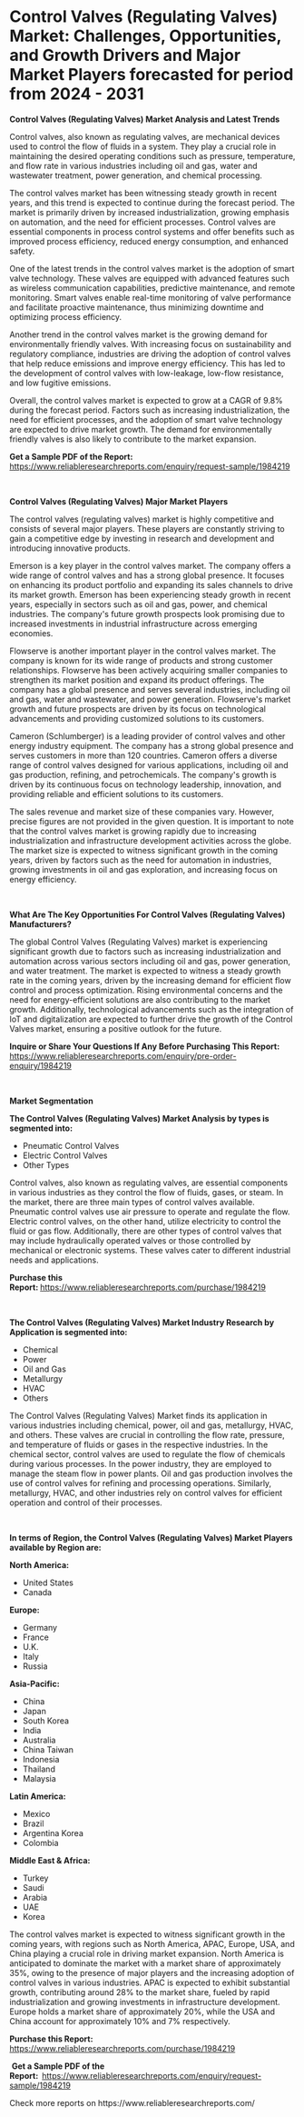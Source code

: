 <p><h1>Control Valves (Regulating Valves) Market: Challenges, Opportunities, and Growth Drivers and Major Market Players forecasted for period from 2024 - 2031</h1></p><p><strong>Control Valves (Regulating Valves) Market Analysis and Latest Trends</strong></p>
<p><p>Control valves, also known as regulating valves, are mechanical devices used to control the flow of fluids in a system. They play a crucial role in maintaining the desired operating conditions such as pressure, temperature, and flow rate in various industries including oil and gas, water and wastewater treatment, power generation, and chemical processing.</p><p>The control valves market has been witnessing steady growth in recent years, and this trend is expected to continue during the forecast period. The market is primarily driven by increased industrialization, growing emphasis on automation, and the need for efficient processes. Control valves are essential components in process control systems and offer benefits such as improved process efficiency, reduced energy consumption, and enhanced safety.</p><p>One of the latest trends in the control valves market is the adoption of smart valve technology. These valves are equipped with advanced features such as wireless communication capabilities, predictive maintenance, and remote monitoring. Smart valves enable real-time monitoring of valve performance and facilitate proactive maintenance, thus minimizing downtime and optimizing process efficiency.</p><p>Another trend in the control valves market is the growing demand for environmentally friendly valves. With increasing focus on sustainability and regulatory compliance, industries are driving the adoption of control valves that help reduce emissions and improve energy efficiency. This has led to the development of control valves with low-leakage, low-flow resistance, and low fugitive emissions.</p><p>Overall, the control valves market is expected to grow at a CAGR of 9.8% during the forecast period. Factors such as increasing industrialization, the need for efficient processes, and the adoption of smart valve technology are expected to drive market growth. The demand for environmentally friendly valves is also likely to contribute to the market expansion.</p></p>
<p><strong>Get a Sample PDF of the Report:&nbsp;</strong> <a href="https://www.reliableresearchreports.com/enquiry/request-sample/1984219">https://www.reliableresearchreports.com/enquiry/request-sample/1984219</a></p>
<p>&nbsp;</p>
<p><strong>Control Valves (Regulating Valves) Major Market Players</strong></p>
<p><p>The control valves (regulating valves) market is highly competitive and consists of several major players. These players are constantly striving to gain a competitive edge by investing in research and development and introducing innovative products.</p><p>Emerson is a key player in the control valves market. The company offers a wide range of control valves and has a strong global presence. It focuses on enhancing its product portfolio and expanding its sales channels to drive its market growth. Emerson has been experiencing steady growth in recent years, especially in sectors such as oil and gas, power, and chemical industries. The company's future growth prospects look promising due to increased investments in industrial infrastructure across emerging economies.</p><p>Flowserve is another important player in the control valves market. The company is known for its wide range of products and strong customer relationships. Flowserve has been actively acquiring smaller companies to strengthen its market position and expand its product offerings. The company has a global presence and serves several industries, including oil and gas, water and wastewater, and power generation. Flowserve's market growth and future prospects are driven by its focus on technological advancements and providing customized solutions to its customers.</p><p>Cameron (Schlumberger) is a leading provider of control valves and other energy industry equipment. The company has a strong global presence and serves customers in more than 120 countries. Cameron offers a diverse range of control valves designed for various applications, including oil and gas production, refining, and petrochemicals. The company's growth is driven by its continuous focus on technology leadership, innovation, and providing reliable and efficient solutions to its customers.</p><p>The sales revenue and market size of these companies vary. However, precise figures are not provided in the given question. It is important to note that the control valves market is growing rapidly due to increasing industrialization and infrastructure development activities across the globe. The market size is expected to witness significant growth in the coming years, driven by factors such as the need for automation in industries, growing investments in oil and gas exploration, and increasing focus on energy efficiency.</p></p>
<p>&nbsp;</p>
<p><strong>What Are The Key Opportunities For Control Valves (Regulating Valves) Manufacturers?</strong></p>
<p><p>The global Control Valves (Regulating Valves) market is experiencing significant growth due to factors such as increasing industrialization and automation across various sectors including oil and gas, power generation, and water treatment. The market is expected to witness a steady growth rate in the coming years, driven by the increasing demand for efficient flow control and process optimization. Rising environmental concerns and the need for energy-efficient solutions are also contributing to the market growth. Additionally, technological advancements such as the integration of IoT and digitalization are expected to further drive the growth of the Control Valves market, ensuring a positive outlook for the future.</p></p>
<p><strong>Inquire or Share Your Questions If Any Before Purchasing This Report:</strong> <a href="https://www.reliableresearchreports.com/enquiry/pre-order-enquiry/1984219">https://www.reliableresearchreports.com/enquiry/pre-order-enquiry/1984219</a></p>
<p>&nbsp;</p>
<p><strong>Market Segmentation</strong></p>
<p><strong>The Control Valves (Regulating Valves) Market Analysis by types is segmented into:</strong></p>
<p><ul><li>Pneumatic Control Valves</li><li>Electric Control Valves</li><li>Other Types</li></ul></p>
<p><p>Control valves, also known as regulating valves, are essential components in various industries as they control the flow of fluids, gases, or steam. In the market, there are three main types of control valves available. Pneumatic control valves use air pressure to operate and regulate the flow. Electric control valves, on the other hand, utilize electricity to control the fluid or gas flow. Additionally, there are other types of control valves that may include hydraulically operated valves or those controlled by mechanical or electronic systems. These valves cater to different industrial needs and applications.</p></p>
<p><strong>Purchase this Report:&nbsp;</strong><a href="https://www.reliableresearchreports.com/purchase/1984219">https://www.reliableresearchreports.com/purchase/1984219</a></p>
<p>&nbsp;</p>
<p><strong>The Control Valves (Regulating Valves) Market Industry Research by Application is segmented into:</strong></p>
<p><ul><li>Chemical</li><li>Power</li><li>Oil and Gas</li><li>Metallurgy</li><li>HVAC</li><li>Others</li></ul></p>
<p><p>The Control Valves (Regulating Valves) Market finds its application in various industries including chemical, power, oil and gas, metallurgy, HVAC, and others. These valves are crucial in controlling the flow rate, pressure, and temperature of fluids or gases in the respective industries. In the chemical sector, control valves are used to regulate the flow of chemicals during various processes. In the power industry, they are employed to manage the steam flow in power plants. Oil and gas production involves the use of control valves for refining and processing operations. Similarly, metallurgy, HVAC, and other industries rely on control valves for efficient operation and control of their processes.</p></p>
<p>&nbsp;</p>
<p><strong>In terms of Region, the Control Valves (Regulating Valves) Market Players available by Region are:</strong></p>
<p>
    <p> <strong> North America: </strong>
        <ul>
            <li>United States</li>
            <li>Canada</li>
        </ul>
        </p> 
    <p> <strong> Europe: </strong>
        <ul>
            <li>Germany</li>
            <li>France</li>
            <li>U.K.</li>
            <li>Italy</li>
            <li>Russia</li>
        </ul>
        </p> 
    <p> <strong> Asia-Pacific: </strong>
        <ul>
            <li>China</li>
            <li>Japan</li>
            <li>South Korea</li>
            <li>India</li>
            <li>Australia</li>
            <li>China Taiwan</li>
            <li>Indonesia</li>
            <li>Thailand</li>
            <li>Malaysia</li>
        </ul>
        </p> 
    <p> <strong> Latin America: </strong>
        <ul>
            <li>Mexico</li>
            <li>Brazil</li>
            <li>Argentina Korea</li>
            <li>Colombia</li>
        </ul>
        </p> 
    <p> <strong> Middle East & Africa: </strong>
        <ul>
            <li>Turkey</li>
            <li>Saudi</li>
            <li>Arabia</li>
            <li>UAE</li>
            <li>Korea</li>
        </ul>
    </p>
    </p>
<p><p>The control valves market is expected to witness significant growth in the coming years, with regions such as North America, APAC, Europe, USA, and China playing a crucial role in driving market expansion. North America is anticipated to dominate the market with a market share of approximately 35%, owing to the presence of major players and the increasing adoption of control valves in various industries. APAC is expected to exhibit substantial growth, contributing around 28% to the market share, fueled by rapid industrialization and growing investments in infrastructure development. Europe holds a market share of approximately 20%, while the USA and China account for approximately 10% and 7% respectively.</p></p>
<p><strong>Purchase this Report: </strong><a href="https://www.reliableresearchreports.com/purchase/1984219">https://www.reliableresearchreports.com/purchase/1984219</a></p>
<p>&nbsp;<strong>Get a Sample PDF of the Report:&nbsp;&nbsp;</strong><a href="https://www.reliableresearchreports.com/enquiry/request-sample/1984219">https://www.reliableresearchreports.com/enquiry/request-sample/1984219</a></p>
<p><strong></strong></p>
<p>Check more reports on https://www.reliableresearchreports.com/</p>